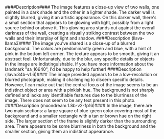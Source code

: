 ####Description####
The image features a close-up view of two walls, one painted in a dark shade and the other in a lighter shade. The darker wall is slightly blurred, giving it an artistic appearance. On this darker wall, there's a small section that appears to be glowing with light, possibly from a light source behind or above it. This glowing area stands out against the overall darkness of the wall, creating a visually striking contrast between the two walls and their interplay of light and shadow.
####Description (llava-llama3)####
The image you've shared is a close-up of a blurred background. The colors are predominantly green and blue, with a hint of pink in the bottom left corner. The texture appears to be smooth, giving it an abstract feel. Unfortunately, due to the blur, any specific details or objects in the image are indistinguishable. If you have more information about the landmark "sa_16640", I'd be happy to help further!
####Description (llava:34b-v1.6)####
The image provided appears to be a low-resolution or blurred photograph, making it challenging to discern specific details. However, I can make out that the central focus of the image seems to be an indistinct object or area with a pinkish hue. The background is not sharply defined and lacks any identifiable features due to the blurriness of the image. There does not seem to be any text present in this photo.
####Description (moondream:1.8b-v2-fp16)####
In the image, there are two main sections: a large square of blue-green color covering most of the background and a smaller rectangle with a tan or brown hue on the right side. The larger section of the frame is slightly darker than the surrounding area. There appears to be some blurriness in both the background and the smaller section, giving them an indistinct appearance.
